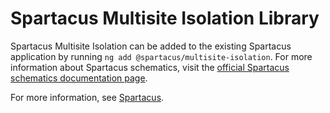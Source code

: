 # Spartacus Multisite Isolation Library

Spartacus Multisite Isolation can be added to the existing Spartacus application by running `ng add @spartacus/multisite-isolation`. For more information about Spartacus schematics, visit the [official Spartacus schematics documentation page](https://sap.github.io/spartacus-docs/schematics/).

For more information, see [Spartacus](https://github.com/SAP/spartacus).
